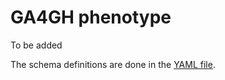 # GA4GH __phenotype__

To be added


The schema definitions are done in the [YAML file](../yaml/phenotype.yaml).
